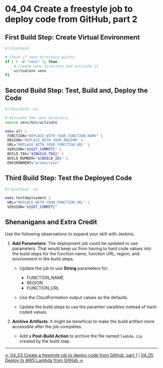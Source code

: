 # 04_04 Create a freestyle job to deploy code from GitHub, part 2

## First Build Step: Create Virtual Environment

```bash
#!/bin/bash

# Check if venv directory exists
if [ ! -d "venv" ]; then
    # Create venv directory and activate it
    virtualenv venv
fi
```

## Second Build Step: Test, Build and, Deploy the Code

```bash
#!/bin/bash -xe

# Activate the venv directory
source venv/bin/activate

make all \
 FUNCTION="REPLACE_WITH_YOUR_FUNCTION_NAME" \
 REGION="REPLACE_WITH_YOUR_REGION" \
 URL="REPLACE_WITH_YOUR_FUNCTION_URL" \
 VERSION="${GIT_COMMIT}" \
 BUILD_TAG="${BUILD_TAG}" \
 BUILD_NUMBER="${BUILD_ID}" \
 ENVIRONMENT="production"
```

## Third Build Step: Test the Deployed Code

```bash
#!/bin/bash -xe

make testdeployment \
 URL="REPLACE_WITH_YOUR_FUNCTION_URL" \
 VERSION="${GIT_COMMIT}"
```

## Shenanigans and Extra Credit

Use the following observations to expand your skill with Jenkins.

1. **Add Parameters**: The deployment job could be updated to use parameters.  That would keep us from having to hard code values into the build steps for the function name, function URL, region, and environment in the build steps.

    - Update the job to use **String** parameters for:
        - FUNCTION_NAME
        - REGION
        - FUNCTION_URL

    - Use the CloudFormation output values as the defaults.

    - Update the build steps to use the paramter varaibles instead of hard-coded values.

1. **Archive Artifacts**: It might be beneficial to make the build artifact more accessible after the job completes.

    - Add a **Post-Build Action** to archive the file named `lambda.zip` created by the build step.

<!-- FooterStart -->
---
[← 04_03 Create a freestyle job to deploy code from GitHub, part 1](../04_03_create_a_freestyle_job_to_deploy_code_from_github_part_1/README.md) | [04_05 Deploy to AWS Lambda from GitHub →](../04_05_deploy_to_aws_lambda_from_github/README.md)
<!-- FooterEnd -->
